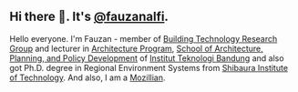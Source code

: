 <!--
### Hi there 👋
-->
## Hi there 👋. It's [@fauzanalfi](https://www.instagram.com/fauzanalfi).
Hello everyone. I'm Fauzan - member of [Building Technology Research Group](https://dosen.ar.itb.ac.id/kktb) and lecturer in [Architecture Program](http://www.instagram.com/architecture.itb), [School of Architecture, Planning, and Policy Development](https://www.instagram.com/sappk.itb) of [Institut Teknologi Bandung](https://www.itb.ac.id) and also got Ph.D. degree in Regional Environment Systems from [Shibaura Institute of Technology](https://shibaura-it.ac.jp). And also, I am a [Mozillian](https://community.mozilla.org/people/fauzanalfi/).

<!--
**fauzanalfi/fauzanalfi** is a ✨ _special_ ✨ repository because its `README.md` (this file) appears on your GitHub profile.

Here are some ideas to get you started:

- 🔭 I’m currently working on ...
- 🌱 I’m currently learning ...
- 👯 I’m looking to collaborate on ...
- 🤔 I’m looking for help with ...
- 💬 Ask me about ...
- 📫 How to reach me: ...
- 😄 Pronouns: ...
- ⚡ Fun fact: ...
-->
